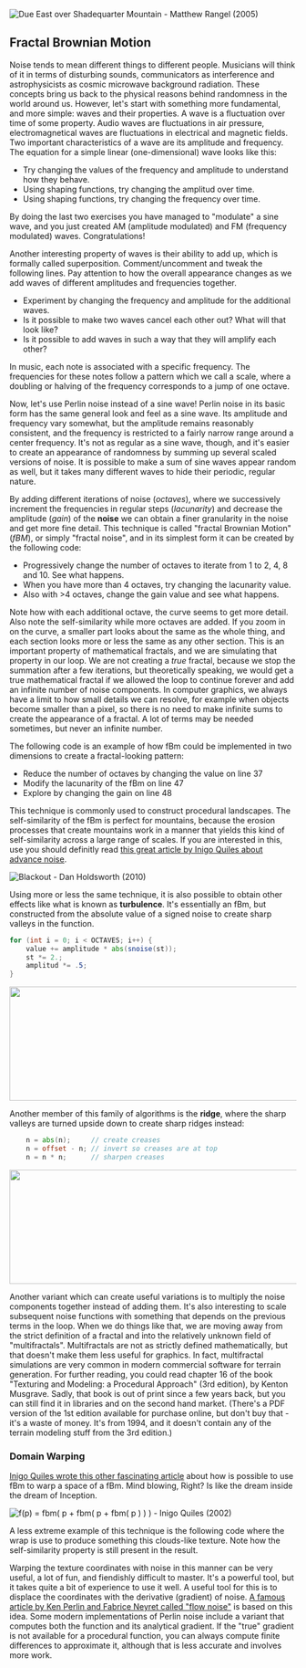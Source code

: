 ![Due East over Shadequarter Mountain - Matthew Rangel (2005) ](rangel.jpg)

## Fractal Brownian Motion

Noise tends to mean different things to different people. Musicians will think of it in terms of disturbing sounds, communicators as interference and astrophysicists as cosmic microwave background radiation. These concepts bring us back to the physical reasons behind randomness in the world around us. However, let's start with something more fundamental, and more simple: waves and their properties. A wave is a fluctuation over time of some property. Audio waves are fluctuations in air pressure, electromagnetical waves are fluctuations in electrical and magnetic fields. Two important characteristics of a wave are its amplitude and frequency. The equation for a simple linear (one-dimensional) wave looks like this:

<div class="simpleFunction" data="
float amplitude = 1.;
float frequency = 1.;
y = amplitude * sin(x * frequency);
"></div>

* Try changing the values of the frequency and amplitude to understand how they behave.
* Using shaping functions, try changing the amplitud over time.
* Using shaping functions, try changing the frequency over time.

By doing the last two exercises you have managed to "modulate" a sine wave, and you just created AM (amplitude modulated) and FM (frequency modulated) waves. Congratulations!

Another interesting property of waves is their ability to add up, which is formally called superposition. Comment/uncomment and tweak the following lines. Pay attention to how the overall appearance changes as we add waves of different amplitudes and frequencies together.

<div class="simpleFunction" data="
float amplitude = 1.;
float frequency = 1.;
y = sin(x * frequency);
float t = 0.01*(-u_time*130.0);
y += sin(x*frequency*2.1 + t)*4.5;
y += sin(x*frequency*1.72 + t*1.121)*4.0;
y += sin(x*frequency*2.221 + t*0.437)*5.0;
y += sin(x*frequency*3.1122+ t*4.269)*2.5;
y *= amplitude*0.06;
"></div>

* Experiment by changing the frequency and amplitude for the additional waves.
* Is it possible to make two waves cancel each other out? What will that look like?
* Is it possible to add waves in such a way that they will amplify each other? 

In music, each note is associated with a specific frequency. The frequencies for these notes follow a pattern which we call a scale, where a doubling or halving of the frequency corresponds to a jump of one octave.

Now, let's use Perlin noise instead of a sine wave! Perlin noise in its basic form has the same general look and feel as a sine wave. Its amplitude and frequency vary somewhat, but the amplitude remains reasonably consistent, and the frequency is restricted to a fairly narrow range around a center frequency. It's not as regular as a sine wave, though, and it's easier to create an appearance of randomness by summing up several scaled versions of noise. It is possible to make a sum of sine waves appear random as well, but it takes many different waves to hide their periodic, regular nature.

By adding different iterations of noise (*octaves*), where we successively increment the frequencies in regular steps (*lacunarity*) and decrease the amplitude (*gain*) of the **noise** we can obtain a finer granularity in the noise and get more fine detail. This technique is called "fractal Brownian Motion" (*fBM*), or simply "fractal noise", and in its simplest form it can be created by the following code:

<div class="simpleFunction" data="// Properties
const int octaves = 1;
float lacunarity = 2.0;
float gain = 0.5;
//
// Initial values
float amplitude = 0.5;
float frequency = 1.;
//
// Loop of octaves
for (int i = 0; i < octaves; i++) {
&#9;y += amplitude * noise(frequency*x);
&#9;frequency *= lacunarity;
&#9;amplitude *= gain;
}"></div>

* Progressively change the number of octaves to iterate from 1 to 2, 4, 8 and 10. See what happens.
* When you have more than 4 octaves, try changing the lacunarity value.
* Also with >4 octaves, change the gain value and see what happens.

Note how with each additional octave, the curve seems to get more detail. Also note the self-similarity while more octaves are added. If you zoom in on the curve, a smaller part looks about the same as the whole thing, and each section looks more or less the same as any other section. This is an important property of mathematical fractals, and we are simulating that property in our loop. We are not creating a *true* fractal, because we stop the summation after a few iterations, but theoretically speaking, we would get a true mathematical fractal if we allowed the loop to continue forever and add an infinite number of noise components. In computer graphics, we always have a limit to how small details we can resolve, for example when objects become smaller than a pixel, so there is no need to make infinite sums to create the appearance of a fractal. A lot of terms may be needed sometimes, but never an infinite number.

The following code is an example of how fBm could be implemented in two dimensions to create a fractal-looking pattern:

<div class='codeAndCanvas' data='2d-fbm.frag'></div>

* Reduce the number of octaves by changing the value on line 37
* Modify the lacunarity of the fBm on line 47
* Explore by changing the gain on line 48

This technique is commonly used to construct procedural landscapes. The self-similarity of the fBm is perfect for mountains, because the erosion processes that create mountains work in a manner that yields this kind of self-similarity across a large range of scales. If you are interested in this, use you should definitly read [this great article by Inigo Quiles about advance noise](http://www.iquilezles.org/www/articles/morenoise/morenoise.htm). 

![Blackout - Dan Holdsworth (2010)](holdsworth.jpg)

Using more or less the same technique, it is also possible to obtain other effects like what is known as **turbulence**. It's essentially an fBm, but constructed from the absolute value of a signed noise to create sharp valleys in the function.

```glsl
for (int i = 0; i < OCTAVES; i++) {
    value += amplitude * abs(snoise(st));
    st *= 2.;
    amplitud *= .5;
}
```

<a href="../edit.php#13/turbulence.frag"><img src="turbulence-long.png"  width="520px" height="200px"></img></a> 

Another member of this family of algorithms is the **ridge**, where the sharp valleys are turned upside down to create sharp ridges instead:

```glsl
    n = abs(n);     // create creases
    n = offset - n; // invert so creases are at top
    n = n * n;      // sharpen creases
```

<a href="../edit.php#13/ridge.frag"><img src="ridge-long.png"  width="520px" height="200px"></img></a> 

Another variant which can create useful variations is to multiply the noise components together instead of adding them. It's also interesting to scale subsequent noise functions with something that depends on the previous terms in the loop. When we do things like that, we are moving away from the strict definition of a fractal and into the relatively unknown field of "multifractals". Multifractals are not as strictly defined mathematically, but that doesn't make them less useful for graphics. In fact, multifractal simulations are very common in modern commercial software for terrain generation. For further reading, you could read chapter 16 of the book "Texturing and Modeling: a Procedural Approach" (3rd edition), by Kenton Musgrave. Sadly, that book is out of print since a few years back, but you can still find it in libraries and on the second hand market. (There's a PDF version of the 1st edition available for purchase online, but don't buy that - it's a waste of money. It's from 1994, and it doesn't contain any of the terrain modeling stuff from the 3rd edition.)

### Domain Warping

[Inigo Quiles wrote this other fascinating article](http://www.iquilezles.org/www/articles/warp/warp.htm) about how is possible to use fBm to warp a space of a fBm. Mind blowing, Right? Is like the dream inside the dream of Inception. 

![ f(p) = fbm( p + fbm( p + fbm( p ) ) ) - Inigo Quiles (2002)](quiles.jpg)

A less extreme example of this technique is the following code where the wrap is use to produce something this clouds-like texture. Note how the self-similarity property is still present in the result.

<div class='codeAndCanvas' data='clouds.frag'></div>

Warping the texture coordinates with noise in this manner can be very useful, a lot of fun, and fiendishly difficult to master. It's a powerful tool, but it takes quite a bit of experience to use it well. A useful tool for this is to displace the coordinates with the derivative (gradient) of noise. [A famous article by Ken Perlin and Fabrice Neyret called "flow noise"](http://evasion.imag.fr/Publications/2001/PN01/) is based on this idea. Some modern implementations of Perlin noise include a variant that computes both the function and its analytical gradient. If the "true" gradient is not available for a procedural function, you can always compute finite differences to approximate it, although that is less accurate and involves more work.
